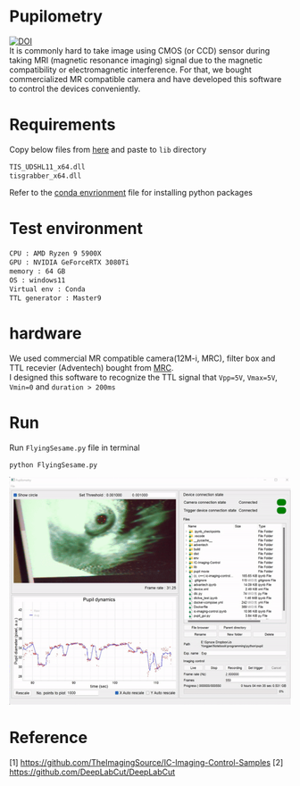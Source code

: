 

# Pupilometry
[![DOI](https://zenodo.org/badge/439247676.svg)](https://zenodo.org/badge/latestdoi/439247676)  
It is commonly hard to take image using CMOS (or CCD) sensor during taking MRI (magnetic resonance imaging) signal due to the magnetic compatibility or electromagnetic interference. For that, we bought commercialized MR compatible camera and have developed this software to control the devices conveniently. 

# Requirements
Copy below files from [here](https://github.com/TheImagingSource/IC-Imaging-Control-Samples/tree/master/Python/tisgrabber/samples) and paste to `lib` directory  
```
TIS_UDSHL11_x64.dll   
tisgrabber_x64.dll   
```  
Refer to the [conda envrionment](/environment.yml) file for installing python packages


# Test environment
```
CPU : AMD Ryzen 9 5900X
GPU : NVIDIA GeForceRTX 3080Ti
memory : 64 GB
OS : windows11
Virtual env : Conda
TTL generator : Master9
```

# hardware
We used commercial MR compatible camera(12M-i, MRC), filter box and TTL recevier (Adventech) bought from [MRC](https://www.mrc-systems.de/en/products/mr-compatible-cameras#12m-i-camera).  
I designed this software to recognize the TTL signal that `Vpp=5V`, `Vmax=5V`, `Vmin=0` and `duration > 200ms`

# Run
Run `FlyingSesame.py` file in terminal
```
python FlyingSesame.py
```
![캡처](/movie/sample_movie.gif)

# Reference
[1] https://github.com/TheImagingSource/IC-Imaging-Control-Samples
[2] https://github.com/DeepLabCut/DeepLabCut
